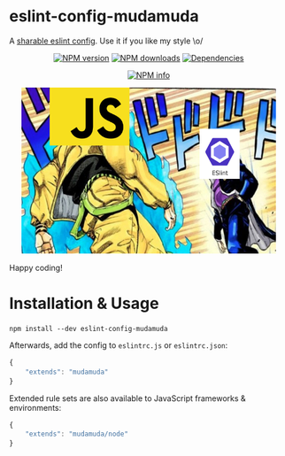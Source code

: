 # eslint-config-mudamuda
A [sharable eslint config](https://eslint.org/docs/developer-guide/shareable-configs.html). Use it if you like my style \o/

<div align="center">
	<p>
		<a href="https://www.npmjs.com/package/eslint-config-mudamuda"><img src="https://img.shields.io/npm/v/eslint-config-mudamuda.svg?maxAge=3600" alt="NPM version" /></a>
		<a href="https://www.npmjs.com/package/eslint-config-mudamuda"><img src="https://img.shields.io/npm/dt/eslint-config-mudamuda.svg?maxAge=3600" alt="NPM downloads" /></a>
		<a href="https://david-dm.org/iCrawl/eslint-config-mudamuda"><img src="https://david-dm.org/iCrawl/eslint-config-mudamuda/status.svg?maxAge=3600" alt="Dependencies" /></a>
	</p>
	<p>
		<a href="https://nodei.co/npm/eslint-config-mudamuda/"><img src="https://nodei.co/npm/eslint-config-mudamuda.png?downloads=true&stars=true" alt="NPM info" /></a>
	</p>
</div>

<p align="center">
  <img width="460" height="300" src="./banner.png">
</p>

Happy coding!
# Installation & Usage
`npm install --dev eslint-config-mudamuda`

Afterwards, add the config to `eslintrc.js` or `eslintrc.json`:
```js
{
	"extends": "mudamuda"
}
```
Extended rule sets are also available to JavaScript frameworks & environments:
```js
{
	"extends": "mudamuda/node"
}
```
